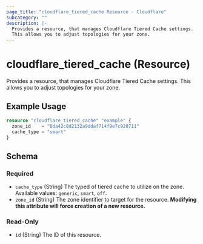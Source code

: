 ```yaml
---
page_title: "cloudflare_tiered_cache Resource - Cloudflare"
subcategory: ""
description: |-
  Provides a resource, that manages Cloudflare Tiered Cache settings.
  This allows you to adjust topologies for your zone.
---
```


# cloudflare_tiered_cache (Resource)

Provides a resource, that manages Cloudflare Tiered Cache settings.
This allows you to adjust topologies for your zone.

## Example Usage

```terraform
resource "cloudflare_tiered_cache" "example" {
  zone_id    = "0da42c8d2132a9ddaf714f9e7c920711"
  cache_type = "smart"
}
```
<!-- schema generated by tfplugindocs -->
## Schema

### Required

- `cache_type` (String) The typed of tiered cache to utilize on the zone. Available values: `generic`, `smart`, `off`.
- `zone_id` (String) The zone identifier to target for the resource. **Modifying this attribute will force creation of a new resource.**

### Read-Only

- `id` (String) The ID of this resource.


